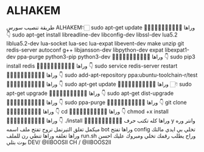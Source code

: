 # ALHAKEM
طريقة تنصيب سورس ALHAKEM👇🏻 sudo apt-get update 🔵➖➖➖➖➖➖➖➖➖🔵 وراها 👇  sudo apt-get install libreadline-dev libconfig-dev libssl-dev lua5.2 liblua5.2-dev lua-socket lua-sec lua-expat libevent-dev make unzip git redis-server autoconf g++ libjansson-dev libpython-dev expat libexpat1-dev ppa-purge python3-pip python3-dev 🔵➖➖➖➖➖➖➖➖➖🔵 وراها 👇 sudo pip3 install redis 🔵➖➖➖➖➖➖➖➖➖🔵 وراها 👇 sudo service redis-server restart 🔵➖➖➖➖➖➖➖➖➖🔵 وراها 👇 sudo add-apt-repository ppa:ubuntu-toolchain-r/test 🔵➖➖➖➖➖➖➖➖➖🔵 وراها 👇 sudo apt-get update 🔵➖➖➖➖➖➖➖➖➖🔵 وراها 👇🏻 sudo apt-get upgrade 🔵➖➖➖➖➖➖➖➖➖🔵 وراها 👇 sudo apt-get dist-upgrade 🔵➖➖➖➖➖➖➖➖➖🔵 وراها 👇 sudo ppa-purge 🔵➖➖➖➖➖➖➖➖➖🔵 وراها 👇 git clone 🔵➖➖➖➖➖➖➖➖➖  وراها 👇 cd 🔵➖➖➖➖➖➖➖➖➖🔵 وراها 👇 chmod +x install 🔵➖➖➖➖➖➖➖➖➖🔵 وراها 👇 ./install 🔵➖➖➖➖➖➖➖➖➖🔵 وراها كله تكتب حرف y وانتر  وره ميكمل تغلق التيرنمل تروح تفتح ملف اسمه bot وراها تفتح config تخلي بي ايدي مالتك وراها تغلقه  وراها تنطي رن للملف run.sh وراح يطلب رقمك تخلي ومبروك عليك  احسن بوت بتلي  DEV/ @IIBOOSII CH / @IIBOOS2II
